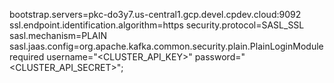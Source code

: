 bootstrap.servers=pkc-do3y7.us-central1.gcp.devel.cpdev.cloud:9092
ssl.endpoint.identification.algorithm=https
security.protocol=SASL_SSL
sasl.mechanism=PLAIN
sasl.jaas.config=org.apache.kafka.common.security.plain.PlainLoginModule required username="<CLUSTER_API_KEY>" password="<CLUSTER_API_SECRET>";
